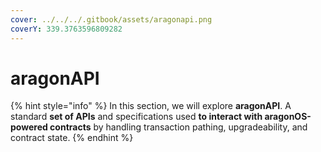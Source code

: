 ```yaml
---
cover: ../../../.gitbook/assets/aragonapi.png
coverY: 339.3763596809282
---
```


# aragonAPI

{% hint style="info" %}
In this section, we will explore **aragonAPI**. A standard **set of APIs** and specifications used **to interact with aragonOS-powered contracts** by handling transaction pathing, upgradeability, and contract state.
{% endhint %}
